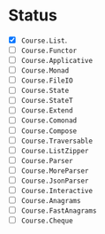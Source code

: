 # Status

+ [x] `Course.List`.
+ [ ] `Course.Functor`
+ [ ] `Course.Applicative`
+ [ ] `Course.Monad`
+ [ ] `Course.FileIO`
+ [ ] `Course.State`
+ [ ] `Course.StateT`
+ [ ] `Course.Extend`
+ [ ] `Course.Comonad`
+ [ ] `Course.Compose`
+ [ ] `Course.Traversable`
+ [ ] `Course.ListZipper`
+ [ ] `Course.Parser`
+ [ ] `Course.MoreParser`
+ [ ] `Course.JsonParser`
+ [ ] `Course.Interactive`
+ [ ] `Course.Anagrams`
+ [ ] `Course.FastAnagrams`
+ [ ] `Course.Cheque`
